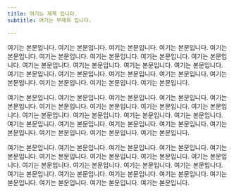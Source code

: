 ```yaml
---
title: 여기는 제목 입니다.
subtitle: 여기는 부제목 입니다.

---
```




여기는 본문입니다. 여기는 본문입니다. 여기는 본문입니다. 여기는 본문입니다. 여기는 본문입니다. 여기는 본문입니다. 여기는 본문입니다. 여기는 본문입니다. 여기는 본문입니다. 여기는 본문입니다. 여기는 본문입니다. 여기는 본문입니다. 여기는 본문입니다. 여기는 본문입니다. 여기는 본문입니다. 여기는 본문입니다. 여기는 본문입니다. 여기는 본문입니다. 여기는 본문입니다. 여기는 본문입니다. 여기는 본문입니다. 

여기는 본문입니다. 여기는 본문입니다. 여기는 본문입니다. 여기는 본문입니다. 여기는 본문입니다. 여기는 본문입니다. 여기는 본문입니다. 여기는 본문입니다. 여기는 본문입니다. 여기는 본문입니다. 여기는 본문입니다. 여기는 본문입니다. 여기는 본문입니다. 여기는 본문입니다. 여기는 본문입니다. 여기는 본문입니다. 여기는 본문입니다. 여기는 본문입니다. 여기는 본문입니다. 여기는 본문입니다. 여기는 본문입니다. 

여기는 본문입니다. 여기는 본문입니다. 여기는 본문입니다. 여기는 본문입니다. 여기는 본문입니다. 여기는 본문입니다. 여기는 본문입니다. 여기는 본문입니다. 여기는 본문입니다. 여기는 본문입니다. 여기는 본문입니다. 여기는 본문입니다. 여기는 본문입니다. 여기는 본문입니다. 여기는 본문입니다. 여기는 본문입니다. 여기는 본문입니다. 여기는 본문입니다. 여기는 본문입니다. 여기는 본문입니다. 여기는 본문입니다. 

